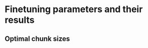 # Finetuning parameters and their results

<!-- A table where we test different parameters: model temperature, text splitting, prompt, etc -->

## Optimal chunk sizes
